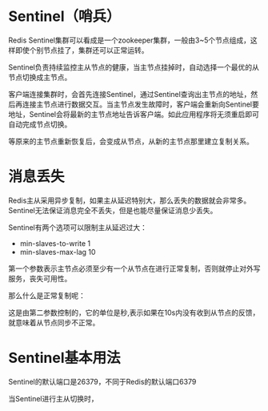 # Sentinel（哨兵）
Redis Sentinel集群可以看成是一个zookeeper集群，一般由3~5个节点组成，这样即使个别节点挂了，集群还可以正常运转。

Sentinel负责持续监控主从节点的健康，当主节点挂掉时，自动选择一个最优的从节点切换成主节点。

客户端连接集群时，会首先连接Sentinel，通过Sentinel查询出主节点的地址，然后再连接主节点进行数据交互。当主节点发生故障时，客户端会重新向Sentinel要地址，Sentinel会将最新的主节点地址告诉客户端。如此应用程序将无须重启即可自动完成节点切换。

等原来的主节点重新恢复后，会变成从节点，从新的主节点那里建立复制关系。

# 消息丢失
Redis主从采用异步复制，如果主从延迟特别大，那么丢失的数据就会非常多。Sentinel无法保证消息完全不丢失，但是也能尽量保证消息少丢失。

Sentinel有两个选项可以限制主从延迟过大：
- min-slaves-to-write 1
- min-slaves-max-lag 10

第一个参数表示主节点必须至少有一个从节点在进行正常复制，否则就停止对外写服务，丧失可用性。

那么什么是正常复制呢：

这是由第二参数控制的，它的单位是秒,表示如果在10s内没有收到从节点的反馈，就意味着从节点同步不正常。

# Sentinel基本用法
Sentinel的默认端口是26379，不同于Redis的默认端口6379

当Sentinel进行主从切换时，
